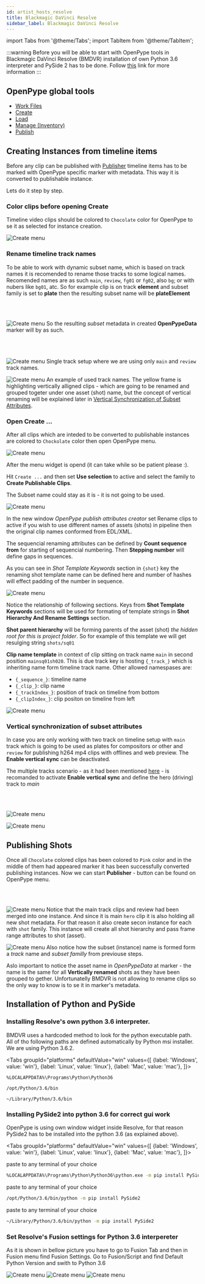 ```yaml
---
id: artist_hosts_resolve
title: Blackmagic DaVinci Resolve
sidebar_label: Blackmagic DaVinci Resolve
---
```



import Tabs from '@theme/Tabs';
import TabItem from '@theme/TabItem';

:::warning
Before you will be able to start with OpenPype tools in Blackmagic DaVinci Resolve (BMDVR) installation of own Python 3.6 interpreter and PySide 2 has to be done. Follow [this](#installation-of-python-and-pyside) link for more information
:::



## OpenPype global tools

-   [Work Files](artist_tools.md#workfiles)
-   [Create](artist_tools.md#creator)
-   [Load](artist_tools.md#loader)
-   [Manage (Inventory)](artist_tools.md#inventory)
-   [Publish](artist_tools.md#publisher)


<div class="row markdown">

## Creating Instances from timeline items

Before any clip can be published with [Publisher](artist_tools.md#publisher) timeline items has to be marked with OpenPype specific marker with metadata. This way it is converted to publishable instance.

Lets do it step by step.

</div>


<div class="row markdown">

### Color clips before opening Create


Timeline video clips should be colored to `Chocolate` color for OpenPype to se it as selected for instance creation.


<div class="col col--6 markdown">

![Create menu](assets/resolve_select_clips_timeline_chocolate.png)

</div>
</div>


### Rename timeline track names

<div class="row markdown">


<div class="col col --6 markdown">

To be able to work with dynamic subset name, which is based on track names it is recomended to rename those tracks to some logical names. Recomended names are as such `main`, `review`, `fg01` or `fg02`, also `bg`; or with nubers like `bg01`, atc. So for example clip is on track **element** and subset family is set to **plate** then the resulting subset name will be **plateElement**

<br></br>
</div>

<div class="col col--6 markdown">

![Create menu](assets/resolve_creator_subset_name.png)
So the resulting *subset* metadata in created  **OpenPypeData** marker will by as such.
<br></br><br></br>
</div>

<div class="col col--6 markdown">

![Create menu](assets/resolve_remame_track_names.png)
Single track setup where we are using only `main` and  `review` track names.

</div>
<div class="col col--6 markdown">

![Create menu](assets/resolve_create_vertical_rename_timeline.png)
An example of used track names. The yellow frame is highlighting vertically alligned clips - which are going to be renamed and grouped togeter under one asset (shot) name, but the concept of vertical renaming will be explained later in [Vertical Synchronization of Subset Attributes](#vertical-synchronization-of-subset-attributes).

</div>
</div>


### Open Create ...

<div class="row markdown">
<div class="col col--6 markdown">

After all clips which are inteded to be converted to publishable instances are colored to `Chockolate` color then open OpenPype menu.

</div>
<div class="col col--6 markdown">

![Create menu](assets/resolve_menu_openpype.png)

</div>
<div class="col col--6 markdown">

After the menu widget is opend (it can take while so be patient please :).

Hit `Create ...` and then set **Use selection** to active and select the family to **Create Publishable Clips**.

The Subset name could stay as it is - it is not going to be used.

</div>
<div class="col col--6 markdown">

![Create menu](assets/resolve_create_clips.png)

</div>
<div class="col col--6 markdown">

In the new window *OpenPype publish attributes creator* set Rename clips to active if you wish to use different names of assets (shots) in pipeline then the original clip names conformed from EDL/XML.

The sequencial renaming attributes can be defined by **Count sequence from** for starting of sequencial numbering. Then **Stepping number** will define gaps in sequences.

As you can see in *Shot Template Keywords* section in `{shot}` key the renaming shot template name can be defined here and number of hashes will effect padding of the number in sequence.

</div>
<div class="col col--6 markdown">

![Create menu](assets/resolve_create_renaming_clips.png)

</div>
<div class="col col--6 markdown">

Notice the relationship of following sections. Keys from **Shot Template Keywords** sections will be used for formating of template strings in **Shot Hierarchy And Rename Settings** section.

**Shot parent hierarchy** will be forming parents of the asset (shot) *the hidden root for this is project folder*. So for example of this template we will get resulging string `shots/sq01`

**Clip name template** in context of clip sitting on track name `main` in second position `mainsq01sh020`. This is due track key is hosting `{_track_}` which is inheriting name form timeline track name. Other allowed namespases are:
- `{_sequence_}`: timeline name
- `{_clip_}`: clip name
- `{_trackIndex_}`: position of track on timeline from bottom
- `{_clipIndex_}`: clip positon on timeline from left

</div>
<div class="col col--6 markdown">

![Create menu](assets/resolve_create_template_filling.png)

</div>
</div>

### Vertical synchronization of subset attributes

<div class="row markdown">
<div class="col--6 markdown">

In case you are only working with two track on timeline setup with `main` track which is going to be used as plates for compositors or other and `review` for publishing h264 mp4 clips with offlines and web preview. The **Enable vertical sync** can be deactivated.

The multiple tracks scenario - as it had been mentioned [here](#rename-timeline-track-names) - is recomanded to activate **Enable vertical sync** and define the hero (driving) track to *main*

<br></br>
</div>

<div class="col col--6 markdown">

![Create menu](assets/resolve_create_single_track_rename_hero_track.png)

</div>
<div class="col col--6 markdown">

![Create menu](assets/resolve_create_vertical_rename_creator_ui.png)

</div>
</div>


## Publishing Shots

<div class="row markdown">
<div class="col--6 markdown">

Once all `Chocolate` colored clips has been colored to `Pink` color and in the middle of them had appeared marker it has been successfully converted publishing instances. Now we can start **Publisher** - button can be found on OpenPype menu.

<br></br>
</div>

<div class="row markdown">
<div class="col --6 markdown">

![Create menu](assets/resolve_publish_instance_review_main.png)
Notice that the main track clips and review had been merged into one instance. And since it is main `hero` clip it is also holding all new shot metadata. For that reason it also create secon instance for each with `shot` family. This instance will create all shot hierarchy and pass frame range attributes to shot (asset).

</div>
</div>

<div class="row markdown">
<div class="col --6 markdown">

![Create menu](assets/resolve_publish_instance_other_plateSubsets.png)
Also notice how the subset (instance) name is formed form a *track* name and *subset familly* from previouse steps.

Aslo important to notice the asset name in *OpenPypeData* at marker - the name is the same for all **Vertically renamed** shots as they have been grouped to gether. Unfortunatelly BMDVR is not allowing to rename clips so the only way to know is to se it in marker's metadata.

</div>
</div>

</div>

## Installation of Python and PySide
### Installing Resolve's own python 3.6 interpreter.
BMDVR uses a hardcoded method to look for the python executable path. All of tho following paths are defined automatically by Python msi installer. We are using Python 3.6.2.

<Tabs
  groupId="platforms"
  defaultValue="win"
  values={[
    {label: 'Windows', value: 'win'},
    {label: 'Linux', value: 'linux'},
    {label: 'Mac', value: 'mac'},
  ]}>

<TabItem value="win">

`%LOCALAPPDATA%\Programs\Python\Python36`

</TabItem>
<TabItem value="linux">

`/opt/Python/3.6/bin`

</TabItem>
<TabItem value="mac">

`~/Library/Python/3.6/bin`

</TabItem>
</Tabs>


### Installing PySide2 into python 3.6 for correct gui work

OpenPype is using own window widget inside Resolve, for that reason PySide2 has to be installed into the python 3.6 (as explained above).

<Tabs
  groupId="platforms"
  defaultValue="win"
  values={[
    {label: 'Windows', value: 'win'},
    {label: 'Linux', value: 'linux'},
    {label: 'Mac', value: 'mac'},
  ]}>

<TabItem value="win">

paste to any terminal of your choice

```bash
%LOCALAPPDATA%\Programs\Python\Python36\python.exe -m pip install PySide2
```

</TabItem>
<TabItem value="linux">

paste to any terminal of your choice

```bash
/opt/Python/3.6/bin/python -m pip install PySide2
```

</TabItem>
<TabItem value="mac">

paste to any terminal of your choice

```bash
~/Library/Python/3.6/bin/python -m pip install PySide2
```

</TabItem>
</Tabs>

<div class="row markdown">

### Set Resolve's Fusion settings for Python 3.6 interpereter

<div class="col col--6 markdown">


As it is shown in bellow picture you have to go to Fusion Tab and then in Fusion menu find Fusion Settings. Go to Fusion/Script and find Default Python Version and swith to Python 3.6

</div>

<div class="col col--6 markdown">

![Create menu](assets/resolve_fusion_tab.png)
![Create menu](assets/resolve_fusion_menu.png)
![Create menu](assets/resolve_fusion_script_settings.png)

</div>
</div>